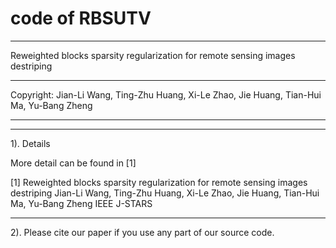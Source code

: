 # code of RBSUTV
********************************************************************************
 Reweighted blocks sparsity regularization for remote sensing images destriping
********************************************************************************

 Copyright:     Jian-Li Wang, Ting-Zhu Huang, Xi-Le Zhao, Jie Huang, Tian-Hui Ma, Yu-Bang Zheng
                   
********************************************************************************
********************************************************************************
  1). Details
  
  More detail can be found in [1]
  

  [1] Reweighted blocks sparsity regularization for remote sensing images destriping
      Jian-Li Wang, Ting-Zhu Huang, Xi-Le Zhao, Jie Huang, Tian-Hui Ma, Yu-Bang Zheng
      IEEE J-STARS
********************************************************************************

  2). Please cite our paper if you use any part of our source code.

